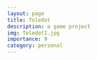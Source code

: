 ```yaml
---
layout: page
title: Toledot
description: a game project
img: Toledot1.jpg
importance: 9
category: personal
---
```

